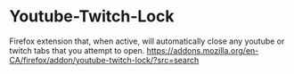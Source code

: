 # Youtube-Twitch-Lock
Firefox extension that, when active, will automatically close any youtube or twitch tabs that you attempt to open.
https://addons.mozilla.org/en-CA/firefox/addon/youtube-twitch-lock/?src=search
